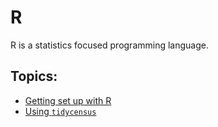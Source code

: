 # R

R is a statistics focused programming language.

## Topics:

- [Getting set up with R](./topics/setup.md)
- [Using `tidycensus`](./topics/tidycensus.md)
